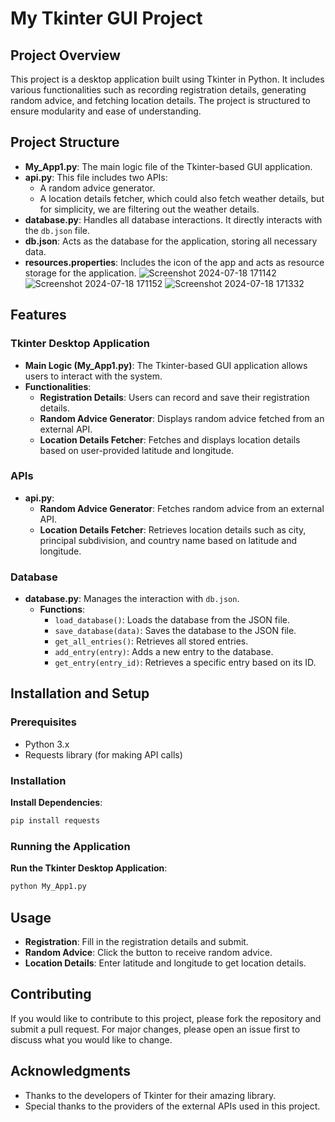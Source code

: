 # My Tkinter GUI Project

## Project Overview

This project is a desktop application built using Tkinter in Python. It includes various functionalities such as recording registration details, generating random advice, and fetching location details. The project is structured to ensure modularity and ease of understanding.

## Project Structure

- **My_App1.py**: The main logic file of the Tkinter-based GUI application.
- **api.py**: This file includes two APIs:
  - A random advice generator.
  - A location details fetcher, which could also fetch weather details, but for simplicity, we are filtering out the weather details.
- **database.py**: Handles all database interactions. It directly interacts with the `db.json` file.
- **db.json**: Acts as the database for the application, storing all necessary data.
- **resources.properties**: Includes the icon of the app and acts as resource storage for the application.
![Screenshot 2024-07-18 171142](https://github.com/user-attachments/assets/bda5aed6-7d92-48c9-a380-15111bd8ec77)
![Screenshot 2024-07-18 171152](https://github.com/user-attachments/assets/d967ca75-0af6-401d-9ea7-47503f534c75)
![Screenshot 2024-07-18 171332](https://github.com/user-attachments/assets/5d5cae3a-bd9b-4711-afd0-fcc7e947da5a)


## Features

### Tkinter Desktop Application

- **Main Logic (My_App1.py)**: The Tkinter-based GUI application allows users to interact with the system.
- **Functionalities**:
  - **Registration Details**: Users can record and save their registration details.
  - **Random Advice Generator**: Displays random advice fetched from an external API.
  - **Location Details Fetcher**: Fetches and displays location details based on user-provided latitude and longitude.

### APIs

- **api.py**:
  - **Random Advice Generator**: Fetches random advice from an external API.
  - **Location Details Fetcher**: Retrieves location details such as city, principal subdivision, and country name based on latitude and longitude.

### Database

- **database.py**: Manages the interaction with `db.json`.
  - **Functions**:
    - `load_database()`: Loads the database from the JSON file.
    - `save_database(data)`: Saves the database to the JSON file.
    - `get_all_entries()`: Retrieves all stored entries.
    - `add_entry(entry)`: Adds a new entry to the database.
    - `get_entry(entry_id)`: Retrieves a specific entry based on its ID.

## Installation and Setup

### Prerequisites

- Python 3.x
- Requests library (for making API calls)

### Installation

 **Install Dependencies**:
   ```bash
   pip install requests
   ```

### Running the Application

 **Run the Tkinter Desktop Application**:
   ```bash
   python My_App1.py
   ```

## Usage

- **Registration**: Fill in the registration details and submit.
- **Random Advice**: Click the button to receive random advice.
- **Location Details**: Enter latitude and longitude to get location details.

## Contributing

If you would like to contribute to this project, please fork the repository and submit a pull request. For major changes, please open an issue first to discuss what you would like to change.

## Acknowledgments

- Thanks to the developers of Tkinter for their amazing library.
- Special thanks to the providers of the external APIs used in this project.
